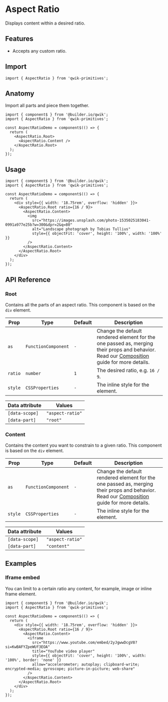# Aspect Ratio

Displays content within a desired ratio.

## Features

- Accepts any custom ratio.

## Import

```tsx
import { AspectRatio } from 'qwik-primitives';
```

## Anatomy

Import all parts and piece them together.

```tsx
import { component$ } from '@builder.io/qwik';
import { AspectRatio } from 'qwik-primitives';

const AspectRatioDemo = component$(() => {
  return (
    <AspectRatio.Root>
      <AspectRatio.Content />
    </AspectRatio.Root>
  );
});
```

## Usage

```tsx
import { component$ } from '@builder.io/qwik';
import { AspectRatio } from 'qwik-primitives';

const AspectRatioDemo = component$(() => {
  return (
    <div style={{ width: '18.75rem', overflow: 'hidden' }}>
      <AspectRatio.Root ratio={16 / 9}>
        <AspectRatio.Content>
          <img
            src="https://images.unsplash.com/photo-1535025183041-0991a977e25b?w=300&dpr=2&q=80"
            alt="Landscape photograph by Tobias Tullius"
            style={{ objectFit: 'cover', height: '100%', width: '100%' }}
          />
        </AspectRatio.Content>
      </AspectRatio.Root>
    </div>
  );
});
```

## API Reference

### Root

Contains all the parts of an aspect ratio. This component is based on the `div` element.

| Prop    | Type                | Default | Description                                                                                                                                                                                                                             |
| ------- | ------------------- | ------- | --------------------------------------------------------------------------------------------------------------------------------------------------------------------------------------------------------------------------------------- |
| `as`    | `FunctionComponent` | `-`     | Change the default rendered element for the one passed as, merging their props and behavior. Read our [Composition](https://github.com/ZAHON/qwik-primitives/blob/main/packages/primitives/docs/composition.md) guide for more details. |
| `ratio` | `number`            | `1`     | The desired ratio, e.g. `16 / 9`.                                                                                                                                                                                                       |
| `style` | `CSSProperties`     | `-`     | The inline style for the element.                                                                                                                                                                                                       |

| Data attribute | Values           |
| -------------- | ---------------- |
| `[data-scope]` | `"aspect-ratio"` |
| `[data-part]`  | `"root"`         |

### Content

Contains the content you want to constrain to a given ratio. This component is based on the `div` element.

| Prop    | Type                | Default | Description                                                                                                                                                                                                                             |
| ------- | ------------------- | ------- | --------------------------------------------------------------------------------------------------------------------------------------------------------------------------------------------------------------------------------------- |
| `as`    | `FunctionComponent` | `-`     | Change the default rendered element for the one passed as, merging their props and behavior. Read our [Composition](https://github.com/ZAHON/qwik-primitives/blob/main/packages/primitives/docs/composition.md) guide for more details. |
| `style` | `CSSProperties`     | `-`     | The inline style for the element.                                                                                                                                                                                                       |

| Data attribute | Values           |
| -------------- | ---------------- |
| `[data-scope]` | `"aspect-ratio"` |
| `[data-part]`  | `"content"`      |

## Examples

### Iframe embed

You can limit to a certain ratio any content, for example, image or inline frame element.

```tsx
import { component$ } from '@builder.io/qwik';
import { AspectRatio } from 'qwik-primitives';

const AspectRatioDemo = component$(() => {
  return (
    <div style={{ width: '18.75rem', overflow: 'hidden' }}>
      <AspectRatio.Root ratio={16 / 9}>
        <AspectRatio.Content>
          <iframe
            src="https://www.youtube.com/embed/2yJgwwDcgV8?si=KwBAFYZpeWUf3EOA"
            title="YouTube video player"
            style={{ objectFit: 'cover', height: '100%', width: '100%', border: 'none' }}
            allow="accelerometer; autoplay; clipboard-write; encrypted-media; gyroscope; picture-in-picture; web-share"
          />
        </AspectRatio.Content>
      </AspectRatio.Root>
    </div>
  );
});
```
